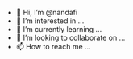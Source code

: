 - 👋 Hi, I’m @nandafi
- 👀 I’m interested in ...
- 🌱 I’m currently learning ...
- 💞️ I’m looking to collaborate on ...
- 📫 How to reach me ...

<!---
nandafi/nandafi is a ✨ special ✨ repository because its `README.md` (this file) appears on your GitHub profile.
You can click the Preview link to take a look at your changes.
--->
